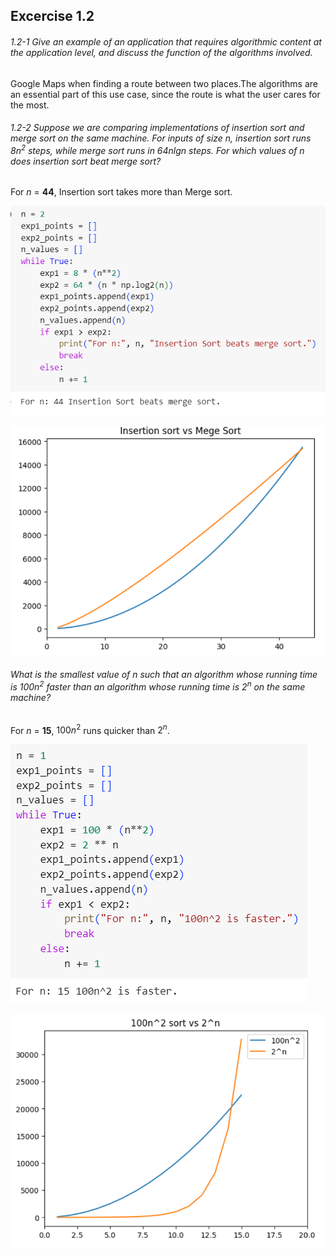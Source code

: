 ## Excercise 1.2

###### 1.2-1 Give an example of an application that requires algorithmic content at the application level, and discuss the function of the algorithms involved.

Google Maps when finding a route between two places.The algorithms are an essential part of this use case, since the route is what the user cares for the most.

###### 1.2-2 Suppose we are comparing implementations of insertion sort and merge sort on the same machine. For inputs of size n, insertion sort runs $8n^2$ steps, while merge sort runs in $64nlgn$ steps. For which values of n does insertion sort beat merge sort?

For *n* = **44**, Insertion sort takes more than Merge sort.

![Code](../Images/pythoncode.png)

![Graph](../Images/mergevsimsertion-graph.png)

###### What is the smallest value of n such that an algorithm whose running time is $100n^2$ faster than an algorithm whose running time is $2^n$ on the same machine?

For *n* = **15**, $100n^2$ runs quicker than $2^n$.

![Code](../Images/excercise1.2code.png)

![Graph](../Images/excercise1.2-4.grpah.png)
